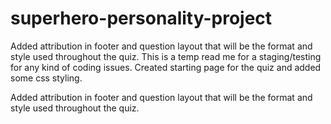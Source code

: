 # superhero-personality-project

Added attribution in footer and question layout that will be the format and style used throughout the quiz.
This is a temp read me for a staging/testing for any kind of coding issues.
Created starting page for the quiz and added some css styling.

Added attribution in footer and question layout that will be the format and style used throughout the quiz.

